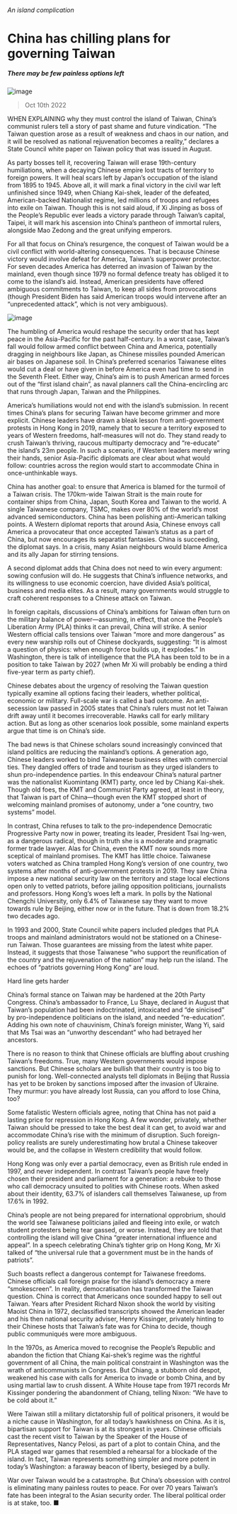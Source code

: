 ###### An island complication
# China has chilling plans for governing Taiwan 
##### There may be few painless options left 
![image](images/20221015_SRD006.jpg) 
> Oct 10th 2022 
WHEN EXPLAINING why they must control the island of Taiwan, China’s communist rulers tell a story of past shame and future vindication. “The Taiwan question arose as a result of weakness and chaos in our nation, and it will be resolved as national rejuvenation becomes a reality,” declares a State Council white paper on Taiwan policy that was issued in August.
As party bosses tell it, recovering Taiwan will erase 19th-century humiliations, when a decaying Chinese empire lost tracts of territory to foreign powers. It will heal scars left by Japan’s occupation of the island from 1895 to 1945. Above all, it will mark a final victory in the civil war left unfinished since 1949, when Chiang Kai-shek, leader of the defeated, American-backed Nationalist regime, led millions of troops and refugees into exile on Taiwan. Though this is not said aloud, if Xi Jinping as boss of the People’s Republic ever leads a victory parade through Taiwan’s capital, Taipei, it will mark his ascension into China’s pantheon of immortal rulers, alongside Mao Zedong and the great unifying emperors.
For all that focus on China’s resurgence, the conquest of Taiwan would be a civil conflict with world-altering consequences. That is because Chinese victory would involve defeat for America, Taiwan’s superpower protector. For seven decades America has deterred an invasion of Taiwan by the mainland, even though since 1979 no formal defence treaty has obliged it to come to the island’s aid. Instead, American presidents have offered ambiguous commitments to Taiwan, to keep all sides from provocations (though President Biden has said American troops would intervene after an “unprecedented attack”, which is not very ambiguous).
![image](images/20221015_SRC757.png) 

The humbling of America would reshape the security order that has kept peace in the Asia-Pacific for the past half-century. In a worst case, Taiwan’s fall would follow armed conflict between China and America, potentially dragging in neighbours like Japan, as Chinese missiles pounded American air bases on Japanese soil. In China’s preferred scenarios Taiwanese elites would cut a deal or have given in before America even had time to send in the Seventh Fleet. Either way, China’s aim is to push American armed forces out of the “first island chain”, as naval planners call the China-encircling arc that runs through Japan, Taiwan and the Philippines.
America’s humiliations would not end with the island’s submission. In recent times China’s plans for securing Taiwan have become grimmer and more explicit. Chinese leaders have drawn a bleak lesson from anti-government protests in Hong Kong in 2019, namely that to secure a territory exposed to years of Western freedoms, half-measures will not do. They stand ready to crush Taiwan’s thriving, raucous multiparty democracy and “re-educate” the island’s 23m people. In such a scenario, if Western leaders merely wring their hands, senior Asia-Pacific diplomats are clear about what would follow: countries across the region would start to accommodate China in once-unthinkable ways.
China has another goal: to ensure that America is blamed for the turmoil of a Taiwan crisis. The 170km-wide Taiwan Strait is the main route for container ships from China, Japan, South Korea and Taiwan to the world. A single Taiwanese company, TSMC, makes over 80% of the world’s most advanced semiconductors. China has been polishing anti-American talking points. A Western diplomat reports that around Asia, Chinese envoys call America a provocateur that once accepted Taiwan’s status as a part of China, but now encourages its separatist fantasies. China is succeeding, the diplomat says. In a crisis, many Asian neighbours would blame America and its ally Japan for stirring tensions.
A second diplomat adds that China does not need to win every argument: sowing confusion will do. He suggests that China’s influence networks, and its willingness to use economic coercion, have divided Asia’s political, business and media elites. As a result, many governments would struggle to craft coherent responses to a Chinese attack on Taiwan.
In foreign capitals, discussions of China’s ambitions for Taiwan often turn on the military balance of power—assuming, in effect, that once the People’s Liberation Army (PLA) thinks it can prevail, China will strike. A senior Western official calls tensions over Taiwan “more and more dangerous” as every new warship rolls out of Chinese dockyards, suggesting: “It is almost a question of physics: when enough force builds up, it explodes.” In Washington, there is talk of intelligence that the PLA has been told to be in a position to take Taiwan by 2027 (when Mr Xi will probably be ending a third five-year term as party chief).
Chinese debates about the urgency of resolving the Taiwan question typically examine all options facing their leaders, whether political, economic or military. Full-scale war is called a bad outcome. An anti-secession law passed in 2005 states that China’s rulers must not let Taiwan drift away until it becomes irrecoverable. Hawks call for early military action. But as long as other scenarios look possible, some mainland experts argue that time is on China’s side.
The bad news is that Chinese scholars sound increasingly convinced that island politics are reducing the mainland’s options. A generation ago, Chinese leaders worked to bind Taiwanese business elites with commercial ties. They dangled offers of trade and tourism as they urged islanders to shun pro-independence parties. In this endeavour China’s natural partner was the nationalist Kuomintang (KMT) party, once led by Chiang Kai-shek. Though old foes, the KMT and Communist Party agreed, at least in theory, that Taiwan is part of China—though even the KMT stopped short of welcoming mainland promises of autonomy, under a “one country, two systems” model.

In contrast, China refuses to talk to the pro-independence Democratic Progressive Party now in power, treating its leader, President Tsai Ing-wen, as a dangerous radical, though in truth she is a moderate and pragmatic former trade lawyer. Alas for China, even the KMT now sounds more sceptical of mainland promises. The KMT has little choice. Taiwanese voters watched as China trampled Hong Kong’s version of one country, two systems after months of anti-government protests in 2019. They saw China impose a new national security law on the territory and stage local elections open only to vetted patriots, before jailing opposition politicians, journalists and professors. Hong Kong’s woes left a mark. In polls by the National Chengchi University, only 6.4% of Taiwanese say they want to move towards rule by Beijing, either now or in the future. That is down from 18.2% two decades ago.
In 1993 and 2000, State Council white papers included pledges that PLA troops and mainland administrators would not be stationed on a Chinese-run Taiwan. Those guarantees are missing from the latest white paper. Instead, it suggests that those Taiwanese “who support the reunification of the country and the rejuvenation of the nation” may help run the island. The echoes of “patriots governing Hong Kong” are loud.
Hard line gets harder
China’s formal stance on Taiwan may be hardened at the 20th Party Congress. China’s ambassador to France, Lu Shaye, declared in August that Taiwan’s population had been indoctrinated, intoxicated and “de sinicised” by pro-independence politicians on the island, and needed “re-education”. Adding his own note of chauvinism, China’s foreign minister, Wang Yi, said that Ms Tsai was an “unworthy descendant” who had betrayed her ancestors.
There is no reason to think that Chinese officials are bluffing about crushing Taiwan’s freedoms. True, many Western governments would impose sanctions. But Chinese scholars are bullish that their country is too big to punish for long. Well-connected analysts tell diplomats in Beijing that Russia has yet to be broken by sanctions imposed after the invasion of Ukraine. They murmur: you have already lost Russia, can you afford to lose China, too?
Some fatalistic Western officials agree, noting that China has not paid a lasting price for repression in Hong Kong. A few wonder, privately, whether Taiwan should be pressed to take the best deal it can get, to avoid war and accommodate China’s rise with the minimum of disruption. Such foreign-policy realists are surely underestimating how brutal a Chinese takeover would be, and the collapse in Western credibility that would follow.
Hong Kong was only ever a partial democracy, even as British rule ended in 1997, and never independent. In contrast Taiwan’s people have freely chosen their president and parliament for a generation: a rebuke to those who call democracy unsuited to polities with Chinese roots. When asked about their identity, 63.7% of islanders call themselves Taiwanese, up from 17.6% in 1992.
China’s people are not being prepared for international opprobrium, should the world see Taiwanese politicians jailed and fleeing into exile, or watch student protesters being tear gassed, or worse. Instead, they are told that controlling the island will give China “greater international influence and appeal”. In a speech celebrating China’s tighter grip on Hong Kong, Mr Xi talked of “the universal rule that a government must be in the hands of patriots”.
Such boasts reflect a dangerous contempt for Taiwanese freedoms. Chinese officials call foreign praise for the island’s democracy a mere “smokescreen”. In reality, democratisation has transformed the Taiwan question. China is correct that Americans once sounded happy to sell out Taiwan. Years after President Richard Nixon shook the world by visiting Maoist China in 1972, declassified transcripts showed the American leader and his then national security adviser, Henry Kissinger, privately hinting to their Chinese hosts that Taiwan’s fate was for China to decide, though public communiqués were more ambiguous.
In the 1970s, as America moved to recognise the People’s Republic and abandon the fiction that Chiang Kai-shek’s regime was the rightful government of all China, the main political constraint in Washington was the wrath of anticommunists in Congress. But Chiang, a stubborn old despot, weakened his case with calls for America to invade or bomb China, and by using martial law to crush dissent. A White House tape from 1971 records Mr Kissinger pondering the abandonment of Chiang, telling Nixon: “We have to be cold about it.”
Were Taiwan still a military dictatorship full of political prisoners, it would be a niche cause in Washington, for all today’s hawkishness on China. As it is, bipartisan support for Taiwan is at its strongest in years. Chinese officials cast the recent visit to Taiwan by the Speaker of the House of Representatives, Nancy Pelosi, as part of a plot to contain China, and the PLA staged war games that resembled a rehearsal for a blockade of the island. In fact, Taiwan represents something simpler and more potent in today’s Washington: a faraway beacon of liberty, besieged by a bully.
War over Taiwan would be a catastrophe. But China’s obsession with control is eliminating many painless routes to peace. For over 70 years Taiwan’s fate has been integral to the Asian security order. The liberal political order is at stake, too. ■
